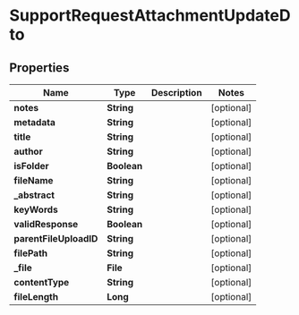 

# SupportRequestAttachmentUpdateDto


## Properties

| Name | Type | Description | Notes |
|------------ | ------------- | ------------- | -------------|
|**notes** | **String** |  |  [optional] |
|**metadata** | **String** |  |  [optional] |
|**title** | **String** |  |  [optional] |
|**author** | **String** |  |  [optional] |
|**isFolder** | **Boolean** |  |  [optional] |
|**fileName** | **String** |  |  [optional] |
|**_abstract** | **String** |  |  [optional] |
|**keyWords** | **String** |  |  [optional] |
|**validResponse** | **Boolean** |  |  [optional] |
|**parentFileUploadID** | **String** |  |  [optional] |
|**filePath** | **String** |  |  [optional] |
|**_file** | **File** |  |  [optional] |
|**contentType** | **String** |  |  [optional] |
|**fileLength** | **Long** |  |  [optional] |



